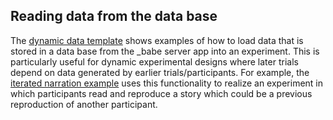 ## Reading data from the data base

The [dynamic data template](https://github.com/babe-project/DynamicDataTemplate) shows examples of how to load data that is stored in a data base from the _babe server app into an experiment. This is particularly useful for dynamic experimental designs where later trials depend on data generated by earlier trials/participants. For example, the [iterated narration example](https://github.com/babe-project/IteratedNarration) uses this functionality to realize an experiment in which participants read and reproduce a story which could be a previous reproduction of another participant.




